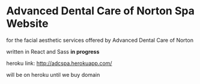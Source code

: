 # Advanced Dental Care of Norton Spa Website

for the facial aesthetic services offered by Advanced Dental Care of Norton

written in React and Sass
**in progress**

heroku link: http://adcspa.herokuapp.com/

will be on heroku until we buy domain
